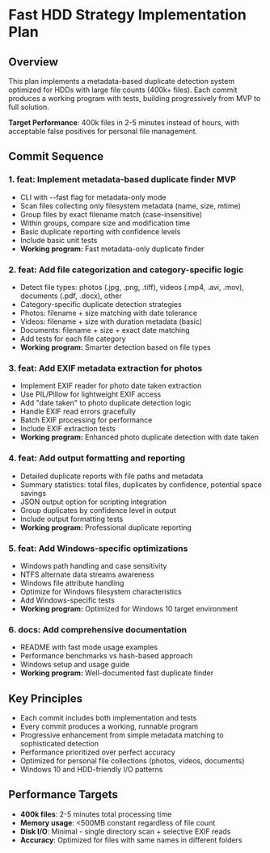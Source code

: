 # Fast HDD Strategy Implementation Plan

## Overview
This plan implements a metadata-based duplicate detection system optimized for HDDs with large file counts (400k+ files). Each commit produces a working program with tests, building progressively from MVP to full solution.

**Target Performance**: 400k files in 2-5 minutes instead of hours, with acceptable false positives for personal file management.

## Commit Sequence

### 1. feat: Implement metadata-based duplicate finder MVP
- CLI with --fast flag for metadata-only mode
- Scan files collecting only filesystem metadata (name, size, mtime)
- Group files by exact filename match (case-insensitive)
- Within groups, compare size and modification time
- Basic duplicate reporting with confidence levels
- Include basic unit tests
- **Working program:** Fast metadata-only duplicate finder

### 2. feat: Add file categorization and category-specific logic
- Detect file types: photos (.jpg, .png, .tiff), videos (.mp4, .avi, .mov), documents (.pdf, .docx), other
- Category-specific duplicate detection strategies
- Photos: filename + size matching with date tolerance
- Videos: filename + size with duration metadata (basic)
- Documents: filename + size + exact date matching
- Add tests for each file category
- **Working program:** Smarter detection based on file types

### 3. feat: Add EXIF metadata extraction for photos
- Implement EXIF reader for photo date taken extraction
- Use PIL/Pillow for lightweight EXIF access
- Add "date taken" to photo duplicate detection logic
- Handle EXIF read errors gracefully
- Batch EXIF processing for performance
- Include EXIF extraction tests
- **Working program:** Enhanced photo duplicate detection with date taken

### 4. feat: Add output formatting and reporting
- Detailed duplicate reports with file paths and metadata
- Summary statistics: total files, duplicates by confidence, potential space savings
- JSON output option for scripting integration  
- Group duplicates by confidence level in output
- Include output formatting tests
- **Working program:** Professional duplicate reporting

### 5. feat: Add Windows-specific optimizations
- Windows path handling and case sensitivity
- NTFS alternate data streams awareness
- Windows file attribute handling
- Optimize for Windows filesystem characteristics
- Add Windows-specific tests
- **Working program:** Optimized for Windows 10 target environment

### 6. docs: Add comprehensive documentation
- README with fast mode usage examples
- Performance benchmarks vs hash-based approach
- Windows setup and usage guide
- **Working program:** Well-documented fast duplicate finder

## Key Principles
- Each commit includes both implementation and tests
- Every commit produces a working, runnable program  
- Progressive enhancement from simple metadata matching to sophisticated detection
- Performance prioritized over perfect accuracy
- Optimized for personal file collections (photos, videos, documents)
- Windows 10 and HDD-friendly I/O patterns

## Performance Targets
- **400k files**: 2-5 minutes total processing time
- **Memory usage**: <500MB constant regardless of file count
- **Disk I/O**: Minimal - single directory scan + selective EXIF reads
- **Accuracy**: Optimized for files with same names in different folders